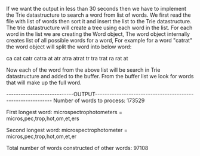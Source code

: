 If we want the output in less than 30 seconds then we have to implement the Trie datastructure to search a word from list of words. 
We first read the file with list of words then sort it and insert the list to the Trie datastructure. The trie datastructure 
will create a tree using each word in the list. 
For each word in the list we are creating the Word object, The word object internally creates list of all possible words for 
a word, For example for a word "catrat" the word object will split the word into below word:

ca
cat
catr
catra
at
atr
atra
atrat
tr
tra
trat
ra
rat
at

Now each of the word from the above list will be search in Trie datastructure and added to the buffer. From the buffer list 
we look for words that will make up the full word.

----------------------------OUTPUT------------------------------------------------------------
Number of words to process: 173529


First longest word: microspectrophotometers = micros,pec,trop,hot,om,et,ers

Second longest word: microspectrophotometer = micros,pec,trop,hot,om,et,er

Total number of words constructed of other words: 97108